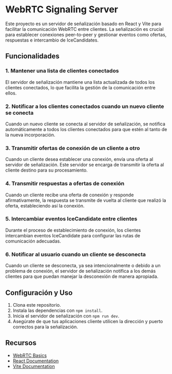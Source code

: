 # WebRTC Signaling Server

Este proyecto es un servidor de señalización basado en React y Vite para facilitar la comunicación WebRTC entre clientes. La señalización es crucial para establecer conexiones peer-to-peer y gestionar eventos como ofertas, respuestas e intercambio de IceCandidates.

## Funcionalidades

### 1. Mantener una lista de clientes conectados

El servidor de señalización mantiene una lista actualizada de todos los clientes conectados, lo que facilita la gestión de la comunicación entre ellos.

### 2. Notificar a los clientes conectados cuando un nuevo cliente se conecta

Cuando un nuevo cliente se conecta al servidor de señalización, se notifica automáticamente a todos los clientes conectados para que estén al tanto de la nueva incorporación.

### 3. Transmitir ofertas de conexión de un cliente a otro

Cuando un cliente desea establecer una conexión, envía una oferta al servidor de señalización. Este servidor se encarga de transmitir la oferta al cliente destino para su procesamiento.

### 4. Transmitir respuestas a ofertas de conexión

Cuando un cliente recibe una oferta de conexión y responde afirmativamente, la respuesta se transmite de vuelta al cliente que realizó la oferta, estableciendo así la conexión.

### 5. Intercambiar eventos IceCandidate entre clientes

Durante el proceso de establecimiento de conexión, los clientes intercambian eventos IceCandidate para configurar las rutas de comunicación adecuadas.

### 6. Notificar al usuario cuando un cliente se desconecta

Cuando un cliente se desconecta, ya sea intencionalmente o debido a un problema de conexión, el servidor de señalización notifica a los demás clientes para que puedan manejar la desconexión de manera apropiada.

## Configuración y Uso

1. Clona este repositorio.
2. Instala las dependencias con `npm install`.
3. Inicia el servidor de señalización con `npm run dev`.
4. Asegúrate de que tus aplicaciones cliente utilicen la dirección y puerto correctos para la señalización.

## Recursos

- [WebRTC Basics](https://webrtc.org/start/)
- [React Documentation](https://reactjs.org/docs/getting-started.html)
- [Vite Documentation](https://vitejs.dev/guide/)
